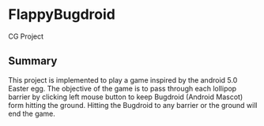 # FlappyBugdroid
CG Project

## Summary
This project is implemented to play a game inspired by the android 5.0 Easter egg.
The objective of the game is to pass through each lollipop barrier by clicking left mouse button to keep Bugdroid (Android Mascot) form hitting the ground.
Hitting the Bugdroid to any barrier or the ground will end the game.
